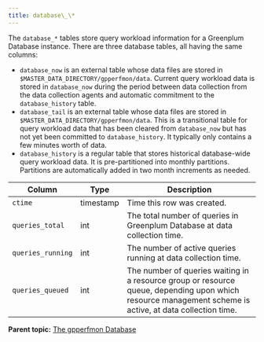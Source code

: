 ```yaml
---
title: database\_\* 
---
```


The `database_*` tables store query workload information for a Greenplum Database instance. There are three database tables, all having the same columns:

-   `database_now` is an external table whose data files are stored in `$MASTER_DATA_DIRECTORY/gpperfmon/data`. Current query workload data is stored in `database_now` during the period between data collection from the data collection agents and automatic commitment to the `database_history` table.
-   `database_tail` is an external table whose data files are stored in `$MASTER_DATA_DIRECTORY/gpperfmon/data`. This is a transitional table for query workload data that has been cleared from `database_now` but has not yet been committed to `database_history`. It typically only contains a few minutes worth of data.
-   `database_history` is a regular table that stores historical database-wide query workload data. It is pre-partitioned into monthly partitions. Partitions are automatically added in two month increments as needed.

|Column|Type|Description|
|------|----|-----------|
|`ctime`|timestamp|Time this row was created.|
|`queries_total`|int|The total number of queries in Greenplum Database at data collection time.|
|`queries_running`|int|The number of active queries running at data collection time.|
|`queries_queued`|int|The number of queries waiting in a resource group or resource queue, depending upon which resource management scheme is active, at data collection time.|

**Parent topic:** [The gpperfmon Database](../gpperfmon/dbref.html)

